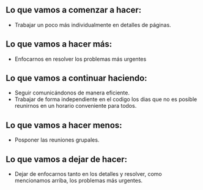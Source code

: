 ## Lo que vamos a comenzar a hacer:
 * Trabajar un poco más individualmente en detalles de páginas. 

## Lo que vamos a hacer más:
 * Enfocarnos en resolver los problemas más urgentes 

## Lo que vamos a continuar haciendo:
 * Seguir comunicándonos de manera eficiente.
 * Trabajar de forma independiente en el codigo los dias que no es posible reunirnos en un horario conveniente para todos.

## Lo que vamos a hacer menos:
 * Posponer las reuniones grupales.

## Lo que vamos a dejar de hacer:
 * Dejar de enfocarnos tanto en los detalles y resolver, como mencionamos arriba, los problemas más urgentes.  

